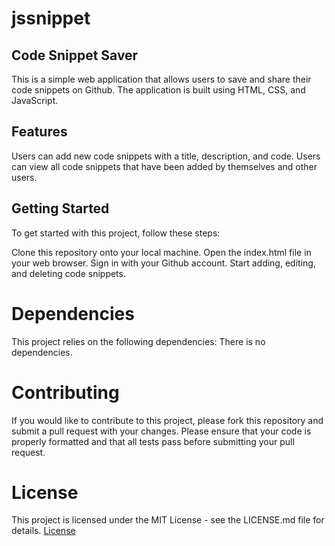 # jssnippet

## Code Snippet Saver
This is a simple web application that allows users to save and share their code snippets on Github. The application is built using HTML, CSS, and JavaScript.

## Features
Users can add new code snippets with a title, description, and code.
Users can view all code snippets that have been added by themselves and other users.

## Getting Started
To get started with this project, follow these steps:

Clone this repository onto your local machine.
Open the index.html file in your web browser.
Sign in with your Github account.
Start adding, editing, and deleting code snippets.

# Dependencies
This project relies on the following dependencies:
There is no dependencies.

# Contributing
If you would like to contribute to this project, please fork this repository and submit a pull request with your changes. Please ensure that your code is properly formatted and that all tests pass before submitting your pull request.

# License
This project is licensed under the MIT License - see the LICENSE.md file for details.
<a href="https://github.com/Zubaidullah/jssnipet/License" target="_blank"> License </a>
